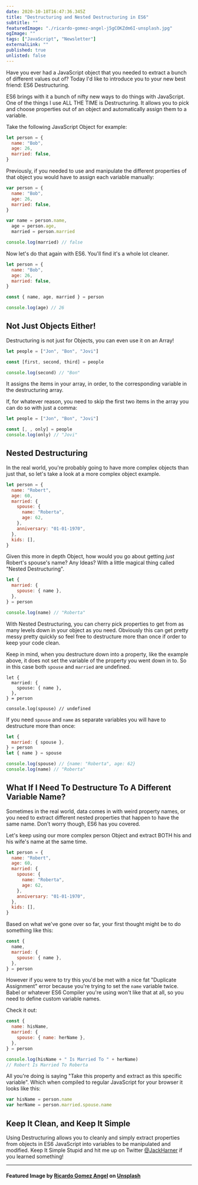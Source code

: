 ```yaml
---
date: 2020-10-18T16:47:36.345Z
title: "Destructuring and Nested Destructuring in ES6"
subtitle: ""
featuredImage: "./ricardo-gomez-angel-j5gCOKZdm6I-unsplash.jpg"
ogImage: ""
tags: ["JavaScript", "Newsletter"]
externalLink: ""
published: true
unlisted: false
---
```


Have you ever had a JavaScript object that you needed to extract a bunch of different values out of? Today I'd like to introduce you to your new best friend: ES6 Destructuring.

ES6 brings with it a bunch of nifty new ways to do things with JavaScript. One of the things I use ALL THE TIME is Destructuring. It allows you to pick and choose properties out of an object and automatically assign them to a variable.

Take the following JavaScript Object for example:

```js
let person = {
  name: "Bob",
  age: 26,
  married: false,
}
```

Previously, if you needed to use and manipulate the different properties of that object you would have to assign each variable manually:

```js
var person = {
  name: "Bob",
  age: 26,
  married: false,
}

var name = person.name,
  age = person.age,
  married = person.married

console.log(married) // false
```

Now let's do that again with ES6. You'll find it's a whole lot cleaner.

```js
let person = {
  name: "Bob",
  age: 26,
  married: false,
}

const { name, age, married } = person

console.log(age) // 26
```

## Not Just Objects Either!

Destructuring is not just for Objects, you can even use it on an Array!

```js
let people = ["Jon", "Bon", "Jovi"]

const [first, second, third] = people

console.log(second) // "Bon"
```

It assigns the items in your array, in order, to the corresponding variable in the destructuring array.

If, for whatever reason, you need to skip the first two items in the array you can do so with just a comma:

```js
let people = ["Jon", "Bon", "Jovi"]

const [, , only] = people
console.log(only) // "Jovi"
```

## Nested Destructuring

In the real world, you're probably going to have more complex objects than just that, so let's take a look at a more complex object example.

```js
let person = {
  name: "Robert",
  age: 60,
  married: {
    spouse: {
      name: "Roberta",
      age: 62,
    },
    anniversary: "01-01-1970",
  },
  kids: [],
}
```

Given this more in depth Object, how would you go about getting _just_ Robert's spouse's name? Any Ideas? With a little magical thing called "Nested Destructuring".

```js
let {
  married: {
    spouse: { name },
  },
} = person

console.log(name) // "Roberta"
```

With Nested Destructuring, you can cherry pick properties to get from as many levels down in your object as you need. Obviously this can get pretty messy pretty quickly so feel free to destructure more than once if order to keep your code clean.

Keep in mind, when you destructure down into a property, like the example above, it does not set the variable of the property you went down in to. So in this case both `spouse` and `married` are undefined.

```js{3}
let {
  married: {
    spouse: { name },
  },
} = person

console.log(spouse) // undefined
```

If you need `spouse` and `name` as separate variables you will have to destructure more than once:

```js
let {
  married: { spouse },
} = person
let { name } = spouse

console.log(spouse) // {name: "Roberta", age: 62}
console.log(name) // "Roberta"
```

## What If I Need To Destructure To A Different Variable Name?

Sometimes in the real world, data comes in with weird property names, or you need to extract different nested properties that happen to have the same name. Don't worry though, ES6 has you covered.

Let's keep using our more complex person Object and extract BOTH his and his wife's name at the same time.

```js
let person = {
  name: "Robert",
  age: 60,
  married: {
    spouse: {
      name: "Roberta",
      age: 62,
    },
    anniversary: "01-01-1970",
  },
  kids: [],
}
```

Based on what we've gone over so far, your first thought might be to do something like this:

```js
const {
  name,
  married: {
    spouse: { name },
  },
} = person
```

However if you were to try this you'd be met with a nice fat "Duplicate Assignment" error because you're trying to set the `name` variable twice. Babel or whatever ES6 Compiler you're using won't like that at all, so you need to define custom variable names.

Check it out:

```js
const {
  name: hisName,
  married: {
    spouse: { name: herName },
  },
} = person

console.log(hisName + " Is Married To " + herName) 
// Robert Is Married To Roberta
```

All you're doing is saying "Take this property and extract as this specific variable". Which when compiled to regular JavaScript for your browser it looks like this:

```js
var hisName = person.name
var herName = person.married.spouse.name
```

## Keep It Clean, and Keep It Simple

Using Destructuring allows you to cleanly and simply extract properties from objects in ES6 JavaScript into variables to be manipulated and modified. Keep It Simple Stupid and hit me up on Twitter [@JackHarner](https://twitter.com/jackharner) if you learned something!

---

#### <span>Featured Image by <a href="https://unsplash.com/@ripato?utm_source=unsplash&amp;utm_medium=referral&amp;utm_content=creditCopyText">Ricardo Gomez Angel</a> on <a href="https://unsplash.com/s/photos/structure?utm_source=unsplash&amp;utm_medium=referral&amp;utm_content=creditCopyText">Unsplash</a></span>
